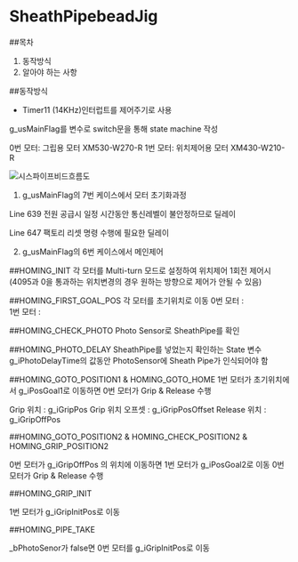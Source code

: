 # SheathPipebeadJig

##목차
1. 동작방식
2. 알아야 하는 사항

##동작방식

- Timer11 (14KHz)인터럽트를 제어주기로 사용

g_usMainFlag를 변수로 switch문을 통해 state machine 작성

0번 모터: 그립용 모터 XM530-W270-R
1번 모터: 위치제어용 모터 XM430-W210-R

![시스파이프비드흐름도](/uploads/0a6275a4479d2a3407df7002cfec457d/시스파이프비드흐름도.jpg)

1. g_usMainFlag의 7번 케이스에서 모터 초기화과정

Line 639
전원 공급시 일정 시간동안 통신레벨이 불안정하므로 딜레이

Line 647
팩토리 리셋 명령 수행에 필요한 딜레이

2. g_usMainFlag의 6번 케이스에서 메인제어 

##HOMING_INIT
각 모터를 Multi-turn 모드로 설정하여 위치제어
1회전 제어시 (4095과 0을 통과하는 위치변경의 경우 원하는 방향으로 제어가 안될 수 있음)

##HOMING_FIRST_GOAL_POS
각 모터를 초기위치로 이동
0번 모터 :  
1번 모터 : 
 
##HOMING_CHECK_PHOTO
Photo Sensor로 SheathPipe를 확인

##HOMING_PHOTO_DELAY
SheathPipe를 넣었는지 확인하는 State
변수 g_iPhotoDelayTime의 값동안 PhotoSensor에 Sheath Pipe가 인식되어야 함

##HOMING_GOTO_POSITION1 & HOMING_GOTO_HOME
1번 모터가 초기위치에서 g_iPosGoal1로 이동하면
0번 모터가 Grip & Release 수행

Grip 위치 : g_iGripPos
Grip 위치 오프셋 : g_iGripPosOffset
Release 위치 : g_iGripOffPos

##HOMING_GOTO_POSITION2 & HOMING_CHECK_POSITION2 & HOMING_GRIP_POSITION2

0번 모터가 g_iGripOffPos 의 위치에 이동하면 
1번 모터가 g_iPosGoal2로 이동
0번 모터가 Grip & Release 수행

##HOMING_GRIP_INIT

1번 모터가 g_iGripInitPos로 이동

##HOMING_PIPE_TAKE

_bPhotoSenor가 false면 0번 모터를 g_iGripInitPos로 이동



